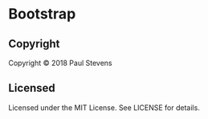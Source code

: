 # Bootstrap

## Copyright

Copyright &copy; 2018 Paul Stevens

## Licensed

Licensed under the MIT License. See LICENSE for details.
